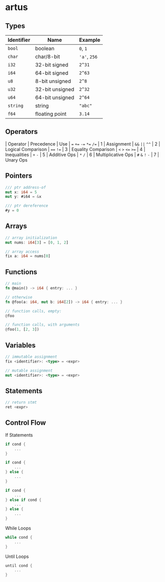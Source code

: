 # artus

## Types
| Identifier | Name | Example |
|---------|-------|---------|
| `bool` | boolean | `0`, `1`
| `char` | char/8-bit | `'a'`, `256`
| `i32` | 32-bit signed | `2^31`
| `i64` | 64-bit signed | `2^63`
| `u8` | 8-bit unsigned | `2^8`
| `u32` | 32-bit unsigned | `2^32`
| `u64` | 64-bit unsigned | `2^64`
| `string` | string | `"abc"`
| `f64` | floating point | `3.14`

## Operators
| Operator | Precedence | Use
| `=` `+=` `-=` `*=` `/=` | 1 | Assignment
| `&&` `||` `^^` | 2 | Logical Comparison
| `==` `!=` | 3 | Equality Comparison
| `<` `>` `<=` `>=` | 4 | Inequalities
| `+` `-` | 5 | Additive Ops
| `*` `/` | 6 | Multiplicative Ops
| `#` `&` `!` `-` | 7 | Unary Ops

## Pointers
```rs
/// ptr address-of
mut x: i64 = 5
mut y: #i64 = &x

/// ptr dereference
#y = 0
```

## Arrays
```rs
// array initialization
mut nums: i64[3] = [0, 1, 2]

// array access
fix a: i64 = nums[0]
```

## Functions
```rs
// main
fn @main() -> i64 { entry: ... }

// otherwise
fn @foo(a: i64, mut b: i64[2]) -> i64 { entry: ... }

// function calls, empty:
@foo

// function calls, with arguments
@foo(1, [2, 3])
```

## Variables
```rs
// immutable assignment
fix <identifier>: <type> = <expr>

// mutable assignment
mut <identifier>: <type> = <expr>
```

## Statements
```rs
// return stmt
ret <expr>
```

## Control Flow
If Statements
```rs
if cond {
    ...
}

if cond {
    ...
} else {
    ...
}

if cond {
    ...
} else if cond {
    ...
} else {
    ...
}
```

While Loops
```rs
while cond {
    ...
}
```

Until Loops
```rs
until cond {
    ...
}
```
